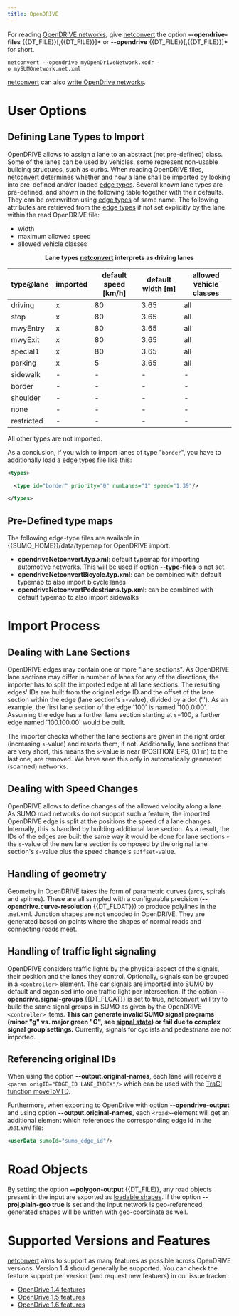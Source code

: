 ```yaml
---
title: OpenDRIVE
---
```


For reading [OpenDRIVE networks](https://www.opendrive.org/), give
[netconvert](../../netconvert.md) the option **--opendrive-files** {{DT_FILE}}\[,{{DT_FILE}}\]\* or **--opendrive** {{DT_FILE}}\[,{{DT_FILE}}\]\* for short.

```
netconvert --opendrive myOpenDriveNetwork.xodr -o mySUMOnetwork.net.xml
```

[netconvert](../../netconvert.md) can also [write OpenDrive
networks](../../Networks/Further_Outputs.md#opendrive_road_networks).

# User Options

## Defining Lane Types to Import

OpenDRIVE allows to assign a lane to an abstract (not pre-defined)
class. Some of the lanes can be used by vehicles, some represent
non-usable building structures, such as curbs. When reading OpenDRIVE
files, [netconvert](../../netconvert.md) determines whether and how a
lane shall be imported by looking into pre-defined and/or loaded [edge
types](../../Networks/PlainXML.md#type_descriptions).
Several known lane types are pre-defined, and shown in the following
table together with their defaults. They can be overwritten using [edge
types](../../Networks/PlainXML.md#type_descriptions)
of same name. The following attributes are retrieved from the [edge
types](../../Networks/PlainXML.md#type_descriptions)
if not set explicitly by the lane within the read OpenDRIVE file:

- width
- maximum allowed speed
- allowed vehicle classes

<center>

**Lane types [netconvert](../../netconvert.md) interprets as driving
lanes**

</center>

| type\@lane  | imported | default speed \[km/h\] | default width \[m\] | allowed vehicle classes |
| ---------- | -------- | ---------------------- | ------------------- | ----------------------- |
| driving    | x        | 80                     | 3.65                | all                     |
| stop       | x        | 80                     | 3.65                | all                     |
| mwyEntry   | x        | 80                     | 3.65                | all                     |
| mwyExit    | x        | 80                     | 3.65                | all                     |
| special1   | x        | 80                     | 3.65                | all                     |
| parking    | x        | 5                      | 3.65                | all                     |
| sidewalk   | \-       | \-                     | \-                  | \-                      |
| border     | \-       | \-                     | \-                  | \-                      |
| shoulder   | \-       | \-                     | \-                  | \-                      |
| none       | \-       | \-                     | \-                  | \-                      |
| restricted | \-       | \-                     | \-                  | \-                      |

All other types are not imported.

As a conclusion, if you wish to import lanes of type
"`border`", you have to additionally load a
[edge
types](../../Networks/PlainXML.md#type_descriptions)
file like this:

```xml
<types>

  <type id="border" priority="0" numLanes="1" speed="1.39"/>

</types>
```

## Pre-Defined type maps

The following edge-type files are available in {{SUMO_HOME}}/data/typemap for OpenDRIVE import:

- **opendriveNetconvert.typ.xml**: default typemap for importing automotive networks. This will be used if option **--type-files** is not set.
- **opendriveNetconvertBicycle.typ.xml**: can be combined with default typemap to also import bicycle lanes
- **opendriveNetconvertPedestrians.typ.xml**: can be combined with default typemap to also import sidewalks

# Import Process

## Dealing with Lane Sections

OpenDRIVE edges may contain one or more "lane sections". As OpenDRIVE
lane sections may differ in number of lanes for any of the directions,
the importer has to split the imported edge at all lane sections. The
resulting edges' IDs are built from the original edge ID and the offset
of the lane section within the edge (lane section's
`s`-value), divided by a dot ('.'). As an
example, the first lane section of the edge '100' is named '100.0.00'.
Assuming the edge has a further lane section starting at
`s`=100, a further edge named '100.100.00'
would be built.

The importer checks whether the lane sections are given in the right
order (increasing `s`-value) and resorts them,
if not. Additionally, lane sections that are very short, this means the
`s`-value is near (POSITION_EPS, 0.1 m) to
the last one, are removed. We have seen this only in automatically
generated (scanned) networks.

## Dealing with Speed Changes

OpenDRIVE allows to define changes of the allowed velocity along a lane.
As SUMO road networks do not support such a feature, the imported
OpenDRIVE edge is split at the positions the speed of a lane changes.
Internally, this is handled by building additional lane section. As a
result, the IDs of the edges are built the same way it would be done for
lane sections - the `s`-value of the new lane
section is composed by the original lane section's
`s`-value plus the speed change's
`sOffset`-value.

## Handling of geometry

Geometry in OpenDRIVE takes the form of parametric curves (arcs, spirals and splines). These are all sampled with a configurable precision (**--opendrive.curve-resolution** {{DT_FLOAT}}) to produce polylines in the .net.xml. Junction shapes are not encoded in OpenDRIVE. They are generated based on points where the shapes of normal roads and connecting roads meet. 

## Handling of traffic light signaling

OpenDRIVE considers traffic lights by the physical aspect of the signals, their position and the lanes they control. Optionally, signals can be grouped in a `<controller>` element.
The car signals are imported into SUMO by default and organised into one traffic light per intersection. If the option **--opendrive.signal-groups** {{DT_FLOAT}} is set to true, netconvert will try to build the same signal groups in SUMO
as given by the OpenDRIVE `<controller>` items. **This can generate invalid SUMO signal programs (minor "g" vs. major green "G", see [signal state](../../Simulation/Traffic_Lights.md#signal_state_definitions)) or fail due to complex signal group settings.** Currently, signals for cyclists and pedestrians are not imported.

## Referencing original IDs

When using the option **--output.original-names**, each lane will receive a `<param origID="EDGE_ID LANE_INDEX"/>` which can be used with
the [TraCI function moveToVTD](../../TraCI/Change_Vehicle_State.md).

Furthermore, when exporting to OpenDrive with option **--opendrive-output** and using option **--output.original-names**,
each `<road>`-element will get an additional element which references the
corresponding edge id in the *.net.xml* file:

```xml
<userData sumoId="sumo_edge_id"/>
```

# Road Objects

By setting the option **--polygon-output** {{DT_FILE}}, any road objects present in the input are
exported as [loadable shapes](../../Simulation/Shapes.md). If the
option **--proj.plain-geo true** is set and the input network is geo-referenced, generated shapes
will be written with geo-coordinate as well.

# Supported Versions and Features

[netconvert](../../netconvert.md) aims to support as many features as possible across OpenDRIVE versions.
Version 1.4 should generally be supported.
You can check the feature support per version (and request new featuers) in our issue tracker:

- [OpenDrive 1.4 features](https://github.com/eclipse-sumo/sumo/issues/6694)
- [OpenDrive 1.5 features](https://github.com/eclipse-sumo/sumo/issues/6695)
- [OpenDrive 1.6 features](https://github.com/eclipse-sumo/sumo/issues/8901)

